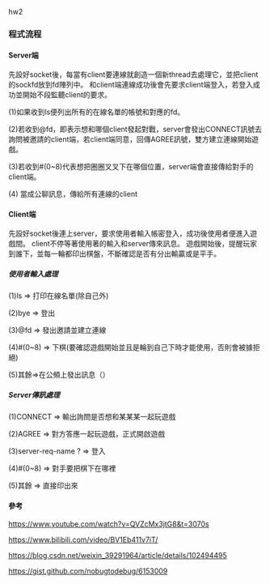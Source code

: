 hw2


### 程式流程
#### Server端
先設好socket後，每當有client要連線就創造一個新thread去處理它，並把client的sockfd放到fd陣列中。
和client端連線成功後會先要求client端登入，若登入成功並開始不段監聽client的要求。

(1)如果收到ls便列出所有的在線名單的帳號和對應的fd。

(2)若收到@fd，即表示想和哪個client發起對戰，server會發出CONNECT訊號去詢問被邀請的client端，若client端同意，回傳AGREE訊號，雙方建立連線開始遊戲。

(3)若收到#(0~8)代表想把圈圈叉叉下在哪個位置，server端會直接傳給對手的client端。

(4) 當成公聊訊息，傳給所有連線的client

#### Client端
先設好socket後連上server，要求使用者輸入帳密登入，成功後使用者便進入遊戲間。
client不停等著使用著的輸入和server傳來訊息。
遊戲開始後，提醒玩家到誰下，並每一輪都印出棋盤，不斷確認是否有分出輸贏或是平手。
##### 使用者輸入處理
(1)ls => 打印在線名單(除自己外)

(2)bye => 登出

(3)@fd => 發出邀請並建立連線

(4)#(0~8) => 下棋(要確認遊戲開始並且是輪到自己下時才能使用，否則會被據拒絕)

(5)其餘=>在公頻上發出訊息（）


##### Server傳訊處理
(1)CONNECT => 輸出詢問是否想和某某某一起玩遊戲

(2)AGREE => 對方答應一起玩遊戲，正式開啟遊戲

(3)server-req-name ? => 登入

(4)#(0~8) => 對手要把棋下在哪裡

(5)其餘 => 直接印出來



#### 參考

https://www.youtube.com/watch?v=QVZcMx3jtG8&t=3070s

https://www.bilibili.com/video/BV1Eb411v7iT/

https://blog.csdn.net/weixin_39291964/article/details/102494495

https://gist.github.com/nobugtodebug/6153009

